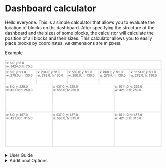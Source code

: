 # Dashboard calculator
Hello everyone. This is a simple calculator that allows you to evaluate the location of blocks on the dashboard. After specifying the structure of the dashboard and the sizes of some blocks, the calculator will calculate the position of all blocks and their sizes. This calculator allows you to easily place blocks by coordinates. All dimensions are in pixels.

Example

![alt text](https://github.com/vonOrso/Dashboard_calculator/blob/main/Examples/Example.png?raw=true)

<details>
  <summary>User Guide</summary>
  
  The main dashboard_calculator function is in the defs_calculator. The Size_notebook contains a small example of how the function works.
  
  You need to specify the size of the dashboard.
  
  ![image](https://user-images.githubusercontent.com/43719238/149387416-85a14bb9-3404-40cf-9c53-26fc273d3f22.png)
  
  You also need to specify the structure of the dashboard. The db_hor_sizes parameter specifies the number of blocks on each line and their width. 
  
  ![image](https://user-images.githubusercontent.com/43719238/149390312-10f827da-25c1-4d88-be9e-aee2369f553f.png)
  
  If you specify 'Auto' instead of size for blocks, the calculator will automatically calculate their sizes depending on the remaining width. That is, if there are 500 pixels left (in width) and 'Auto' was specified for two blocks, then the system will create two blocks of 250 pixels each. The red arrows mark the width that was calculated automatically, and the orange arrows indicate the width that was originally set.

  ![image](https://user-images.githubusercontent.com/43719238/149388631-a29df55c-1f63-4871-bd26-c0c2465972ed.png)
  
  It is not necessary to specify the height of each block, instead db_ver_sizes sets the height for all blocks in the line.
  
  ![image](https://user-images.githubusercontent.com/43719238/149392071-e5c01292-f843-4cad-98c2-642cc9f1415b.png)

  ![image](https://user-images.githubusercontent.com/43719238/149391615-a72c1ef6-c640-48a9-9bbe-cd0a63f9cc00.png)
  
  ![image](https://user-images.githubusercontent.com/43719238/149393189-0dc9584a-4a7e-45df-9a38-f74b3a75055d.png)
  
  These four parameters are required to specify. The result is a picture with the desired coordinates and dimensions.
  
  ![alt text](https://github.com/vonOrso/Dashboard_calculator/blob/main/Examples/Example.png?raw=true)
</details>

<details>
  <summary>Additional Options</summary>
  global_borders - size of borders between blocks (type - int, default - 8);
  
  
  img_name_and_format - path, image name and type (type - st, default - '');
  
  save - should the image be saved? (type - str, default - 'No');
  
  show - should the image be showed? (type - str, default - 'Yes');
  
  font - text font (default - ImageFont.truetype("arial.ttf", size=30)); 
  
  background_color - background color (type - str, default - '#E5E5E5'); 
  
  block_color - block_color (type - str, default - 'white'); 
  
  text_color - text color (type - str, default - '#484848');
  
  outer_padding - outer padding of text (type - int, default - 4); 
  
  text_pos_correction - this setting needs to be adjusted if the default font has been changed (type - int, default - 35).
</details>

